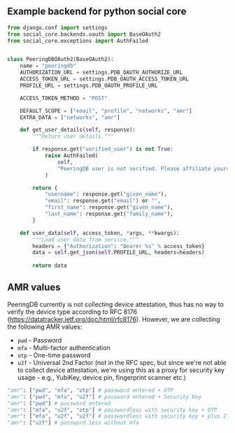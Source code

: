 ## Example backend for python social core

```python
from django.conf import settings
from social_core.backends.oauth import BaseOAuth2
from social_core.exceptions import AuthFailed


class PeeringDBOAuth2(BaseOAuth2):
    name = "peeringdb"
    AUTHORIZATION_URL = settings.PDB_OAUTH_AUTHORIZE_URL
    ACCESS_TOKEN_URL = settings.PDB_OAUTH_ACCESS_TOKEN_URL
    PROFILE_URL = settings.PDB_OAUTH_PROFILE_URL

    ACCESS_TOKEN_METHOD = "POST"

    DEFAULT_SCOPE = ["email", "profile", "networks", "amr"]
    EXTRA_DATA = ["networks", "amr"]

    def get_user_details(self, response):
        """Return user details."""

        if response.get("verified_user") is not True:
            raise AuthFailed(
                self,
                "PeeringDB user is not verified. Please affiliate yourself with an organization in PeeringDB and try again.",
            )

        return {
            "username": response.get("given_name"),
            "email": response.get("email") or "",
            "first_name": response.get("given_name"),
            "last_name": response.get("family_name"),
        }

    def user_data(self, access_token, *args, **kwargs):
        """Load user data from service."""
        headers = {"Authorization": "Bearer %s" % access_token}
        data = self.get_json(self.PROFILE_URL, headers=headers)
        
        return data
```

## AMR values

PeeringDB currently is not collecting device attestation, thus has no way to verify the device type according to RFC 8176 (https://datatracker.ietf.org/doc/html/rfc8176). However, we are collecting the following AMR values:

- `pwd` - Password
- `mfa` - Multi-factor authentication
- `otp` - One-time password
- `u2f` - Universal 2nd Factor (not in the RFC spec, but since we're not able to collect device attestation, we're using this as a proxy for security key usage - e.g., YubiKey, device pin, fingerprint scanner etc.)

```python
"amr": ["pwd", "mfa", "otp"] # password entered + OTP
"amr": ["pwd", "mfa", "u2f"] # password entered + Security Key
"amr": ["pwd"] # password entered
"amr": ["mfa", "u2f", "otp"] # passwordless with security key + OTP
"amr": ["mfa", "u2f", "u2f"] # passwordless with security key + plus 2fa with another security key
"amr": ["u2f"] # password less without mfa
```